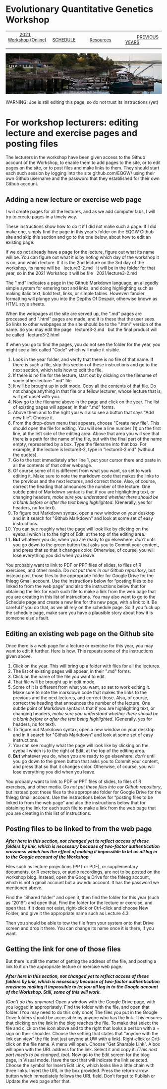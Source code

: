 
# Evolutionary Quantitative Genetics Workshop #

|        |        |        |    |
|--------|---------------------------------------------|--------------------|------------------------------------------|
| &nbsp;&nbsp;&nbsp;&nbsp;&nbsp;&nbsp;&nbsp;&nbsp;&nbsp; [2021 Workshop (Online)](/index.html) &nbsp;&nbsp;&nbsp;&nbsp;&nbsp;&nbsp;&nbsp;&nbsp;&nbsp; | &nbsp;&nbsp;&nbsp;&nbsp;&nbsp;&nbsp;&nbsp;&nbsp;&nbsp;&nbsp;&nbsp;&nbsp; [SCHEDULE](/2021/schedule.html) &nbsp;&nbsp;&nbsp;&nbsp;&nbsp;&nbsp;&nbsp;&nbsp;&nbsp; | &nbsp;&nbsp;&nbsp;&nbsp;&nbsp;&nbsp;&nbsp;&nbsp;&nbsp;&nbsp;&nbsp;&nbsp; [Resources](/2021/resources.html) &nbsp;&nbsp;&nbsp;&nbsp;&nbsp;&nbsp;&nbsp;&nbsp;&nbsp; | &nbsp;&nbsp;&nbsp;&nbsp;&nbsp;&nbsp;&nbsp;&nbsp;&nbsp; [PREVIOUS YEARS](https://blogs.uw.edu/fhleqg/previous-years) &nbsp;&nbsp;&nbsp;&nbsp;&nbsp;&nbsp; |


<div align="left">
<img src="/media/FHLimage2018b.jpg" alt="FHL waterfront in 2018">
</div>

WARNING: Joe is still editing this page, so do not trust its instructions (yet)


# For workshop lecturers: editing lecture and exercise pages and posting files #

The lecturers in the workshop have been given access to the Github account of the Workshop, to enable them to add pages to the site, or to edit pages on the site, or to post files and make links to them. They should start each such session by logging into the site github.com/EQGW/ using their own Github username and the password that they established for their own Github account.


 

## Adding a new lecture or exercise web page ##

I will create pages for all the lectures, and as we add computer labs, I will try to create pages in a timely way.

These instructions show how to do it if I did not make such a page.  If I did make one, simply find the page in this year's folder on the EQGW Github site
and skip this section and go to the one below, about how to edit an existing page.

If we do not already have a page for the lecture, figure out what its name will be.  You can figure 
out what it is by noting which day of the workshop it is on, and which lecture.  If it is the 2nd 
lecture on the 3rd day of the workshop, its name will be &nbsp; lecture3-2.md  &nbsp; It will be in the 
folder for that year, so in the 2021 Workshop it will be file &nbsp; 2021/lecture3-2.md

The ".md" indicates
a page in the Github Markdown language, an allegedly simple system for entering text and links, and
doing highlighting such as making italic text, bold text, links, or simple tables.  _However:_ fancier
formatting will plunge you into the Depths Of Despair, otherwise known as HTML style sheets.

When the webpages at the site are served up, the ".md" pages are processed and ".html" pages are
made, and it is these that the user sees.  So links to other webpages at the site should be to
the ".html" version of the name.  So you may edit the page &nbsp; lecture3-2.md &nbsp; but the final product 
will be called &nbsp; lecture3-2.html

If when you go to find the pages, you do not 
see the folder for the year, you might see a link called "Code" which will make it visible.

1.  Look in the year folder, and verify that there is no file of that name.  If there is such a file,
skip this section of these instructions and go to the next section, which tells how to edit the file.
2.  If there is no file for the lecture, start out by clicking on the filename of some other lecture ".md" file
3.  It will be brought up in edit mode.  Copy all the contents of that file.  Do not change anything in that file or a fellow lecturer, whose lecture that is, will get upset with you.
4.  Now go to the filename above in the page and click on the year.  The list of existing pages will appear, in their ".md" forms.
5.  Above them and to the right you will also see a button that says "Add new file".  Choose it.  
6.  From the drop-down menu that appears, choose "Create new file".  This should open the file for editing.  You will see a 
line number (1) on the first line, at the left side of the editing area.  Above that area you will see that there is a path for the name of the file, but with the final part of the name empty, represented by a box.  Type the filename into that box.  For example, if the lecture is  lecture3-2, type in "lecture3-2.md" (without the quotes).
7. Go to the text immediately after line 1, put your cursor there and paste in all the contents of that other webpage.
8. Of course some of it is different from what you want, so set to work editing it.  Make sure to note the markdown code that makes the links to the previous and the next lectures, and correct those.  Also, of course, correct the heading that announces the number of the lecture.   One subtle point of Markdown syntax is that if you are highlighting text, or changing headers, _make sure you understand whether there should be a blank before or after the text being highlighted_. (Generally, yes for headers, no for text). 
9. To figure out Markdown syntax, open a new window on your desktop and in it search for "Github Markdown" and look at some set of easy instructions.
10. You can see roughly what the page will look like by clicking on the eyeball which is to the right of Edit, at the top of the editing area.
11. **__But__** whatever you do, when you are ready to go elsewhere, _don't_ until you go down to the green button that asks you to Commit your content, and press that so that it changes color.  Otherwise, of course, you will lose everything you did when you leave.

You probably want to link to PDF or PPT files of slides, to files of R exercises, and other media.  Do <em>not put them in our Github repository</em>, but instead post those files to the appropriate folder for Google Drive for the fhleqg Gmail account.  Use the instructions below for “posting files to be linked to from the web page” and also the instructions below that for obtaining the link for each such file to make a link from the web page that you are creating in this list of instructions.
You may also want to go to the Schedule page and create a new line for the new page, with a link to it.  Be careful if you do that, as we all rely on the schedule page.  So if you fuck up the schedule page, make sure you have a plausible story about how it is someone else's fault. 
 

## Editing an existing web page on the Github site ##

Once there is a web page for a lecture or exercise for this year, you may want to edit it further.  Here is how.  This repeats some of the instructions given above.

1. Click on the year.  This will bring up a folder with files for all the lectures.
2. The list of existing pages will appear, in their ".md" forms.
3. Click on the name of the file you want to edit.
4. That file will be brought up in edit mode.
5. Some of it is different from what you want, so set to work editing it.  Make sure to note the markdown code that makes the links to the previous and the next lectures, and correct those.  Also, of course, correct the heading that announces the number of the lecture.   One subtle point of Markdown syntax is that if you are highlighting text, or changing headers, _make sure you understand whether there should be a blank before or after the text being highlighted_. (Generally, yes for headers, no for text). 
6. To figure out Markdown syntax, open a new window on your desktop and in it search for "Github Markdown" and look at some set of easy instructions.
7. You can see roughly what the page will look like by clicking on the eyeball which is to the right of Edit, at the top of the editing area.
8. **__But__** whatever you do, when you are ready to go elsewhere, _don't_ until you go down to the green button that asks you to Commit your content, and press that so that it changes color.  Otherwise, of course, you will lose everything you did when you leave.

You probably want to link to PDF or PPT files of slides, to files of R exercises, and other media.  Do <em>not put these files into our Github repository</em>, but instead post those files to the appropriate folder for Google Drive for the fhleqg Gmail account.  Use the instructions below for “posting files to be linked to from the web page” and also the instructions below that for obtaining the link for each such file to make a link from the web page that you are creating in this list of instructions.
 

## Posting files to be linked to from the web page ##

***After here in this section, not changed yet to reflect access of these folders by link, which is necessary because of two-factor authentication craziness which has the effect of making it impossible to let us all log in to the Google account of the Workshop***

Files such as lecture projections (PPT or PDF), or supplementary documents, or R exercises, or audio recordings, are not to be posted on the workshop blog.  Instead, open the Google Drive for the  fhleqg  account, which is not a gmail account but a  uw.edu  account.  It has the password we mentioned above.

Find the “Shared folder” and open it, then find the folder for this year (such as “2019”) and open that.  Find the folder for the lecture or exercise, and open that.  If it does not exist, right-click or Ctrl-click and choose New Folder, and give it the appropriate name such as  Lecture 4.3.

Then you should be able to tow the file from your system onto that Drive screen and drop it there.  You can change its name once it is there, if you want.

 

## Getting the link for one of those files ##

But there is still the matter of getting the address of the file, and posting a link to it on the appropriate lecture or exercise web page.

***After here in this section, not changed yet to reflect access of these folders by link, which is necessary because of two-factor authentication craziness making it impossible to let you all log in to the Google account of the Workshop.  Still, some of this will work.***

_(Can't do this anymore)_ Open a window with the Google Drive page, with you logged in appropriately.
Find the folder with the file, and open that folder.
(You may need to do this only once)  The files you put in the Google Drive folders should be accessible by anyone who has the link.  This ensures that clicking on the link in the blog reaches the file.  To make that select the file and click on the icon above and to the right that looks a person with a + sign on their shoulder.  Choose the setting that states that “anyone with the link can view” the file (not just anyone at UW with a link).
Right-click or Crtl-click on the file name.
A menu will open.  Choose “Get Sharable Link”.
A box will open with the URL address for the link.  Select it and copy it.
_(This next part needs to be changed, too)._ Now go to the Edit screen for the blog page, in Visual mode.  Have the text that will indicate the link selected.
Choose the symbol for Insert/Edit Link, which looks like a little chain with three links.
Insert the URL in the box provided.
Press the return-arrow button which immediately follows the URL field.
Don’t forget to Publish or Update the web page after that.
